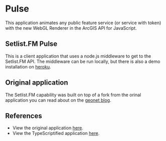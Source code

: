 # Pulse

This application animates any public feature service (or service with token) with the new WebGL Renderer in the ArcGIS API for JavaScript. 

## Setlist.FM Pulse

This is a client application that uses a node.js middleware to get to the Setlist.FM API. The middleware can be run locally, but there is also a demo installation on [heroku](https://setlist-fm-connector.herokuapp.com/).

## Original application

The Setlist.FM capability was built on top of a fork from the orinal application you can read about on the [geonet blog](https://community.esri.com/people/smcgeeesriuk-esridist/blog/2018/06/29/feature-layer-animations-with-webgl).

## References

* View the original application [here](https://maplabs.github.io/pulse/index.html).
* View the TypeScriptified application [here](https://esride-nik.github.io/pulse/).